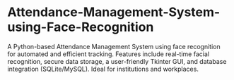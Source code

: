 # Attendance-Management-System-using-Face-Recognition
A Python-based Attendance Management System using face recognition for automated and efficient tracking. Features include real-time facial recognition, secure data storage, a user-friendly Tkinter GUI, and database integration (SQLite/MySQL). Ideal for institutions and workplaces.
